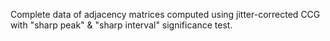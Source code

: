 Complete data of adjacency matrices computed using jitter-corrected CCG with "sharp peak" & "sharp interval" significance test.
